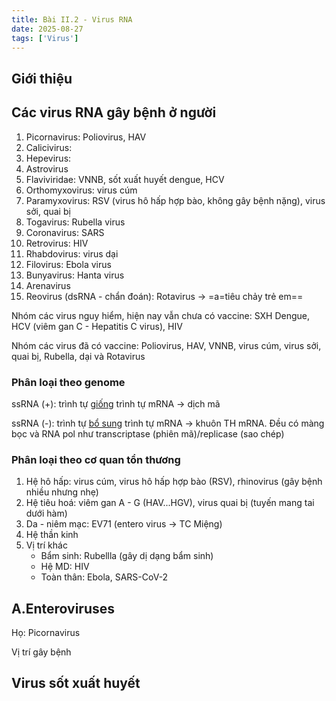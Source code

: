 ```yaml
---
title: Bài II.2 - Virus RNA
date: 2025-08-27
tags: ['Virus']
---
```


## Giới thiệu

## Các virus RNA gây bệnh ở người

1. Picornavirus: Poliovirus, HAV
2. Calicivirus:
3. Hepevirus:
4. Astrovirus
5. Flaviviridae: VNNB, sốt xuất huyết dengue, HCV
6. Orthomyxovirus: virus cúm
7. Paramyxovirus: RSV (virus hô hấp hợp bào, không gây bệnh nặng), virus sởi, quai bị
8. Togavirus: Rubella virus
9. Coronavirus: SARS
10. Retrovirus: HIV
11. Rhabdovirus: virus dại
12. Filovirus: Ebola virus
13. Bunyavirus: Hanta virus
14. Arenavirus
15. Reovirus (dsRNA - chẩn đoán): Rotavirus -> =a=tiêu chảy trẻ em==

Nhóm các virus nguy hiểm, hiện nay vẫn chưa có vaccine: SXH Dengue, HCV (viêm gan C - Hepatitis C virus), HIV

Nhóm các virus đã có vaccine: Poliovirus, HAV, VNNB, virus cúm, virus sởi, quai bị, Rubella, dại và Rotavirus

### Phân loại theo genome

ssRNA (+): trình tự <u>giống</u> trình tự mRNA -> dịch mã

ssRNA (-): trình tự <u>bổ sung</u> trình tự mRNA -> khuôn TH mRNA. Đều có màng bọc và RNA pol như transcriptase (phiên mã)/replicase (sao chép)

### Phân loại theo cơ quan tổn thương

1. Hệ hô hấp: virus cúm, virus hô hấp hợp bào (RSV), rhinovirus (gây bệnh nhiều nhưng nhẹ)
2. Hệ tiêu hoá: viêm gan A - G (HAV...HGV), virus quai bị (tuyến mang tai dưới hàm)
3. Da - niêm mạc: EV71 (entero virus -> TC Miệng)
4. Hệ thần kinh
5. Vị trí khác
    - Bẩm sinh: Rubellla (gây dị dạng bẩm sinh)
    - Hệ MD: HIV
    - Toàn thân: Ebola, SARS-CoV-2

## A.Enteroviruses

Họ: Picornavirus

Vị trí gây bệnh




<!-- ## 🧬 Virus DNA

| Họ | Virus | Đặc điểm | Vị trí gây bệnh | Miễn dịch | Bệnh học | Điều trị | Vaccine |
|-----|--------|------------|------------------|------------|------------|------------|-----------|
| **Herpesviridae** | **Herpes Simplex Virus (HSV-1, HSV-2)** | - Màng bọc (+), gai glycoprotein<br>- Capsid hình khối<br>- dsDNA dạng thẳng | Da - niêm mạc, hệ thần kinh | Nhiễm tiềm ẩn, không triệu chứng rõ ràng | - Mụn rộp, viêm kết mạc, viêm não sơ sinh<br>- HSV-1: thắt lưng trở lên<br>- HSV-2: thắt lưng trở xuống | Thuốc kháng virus ức chế DNA polymerase (Acyclovir); không loại trừ được virus tiềm ẩn | Không có |
| **Herpesviridae** | **Varicella-Zoster Virus (VZV)** | - Màng bọc (+)<br>- dsDNA dạng thẳng | Da - niêm mạc, thần kinh | Miễn dịch suốt đời; MD tế bào quan trọng nhất | 1. **Varicella (thủy đậu):** bọng nước rải rác, biến chứng viêm phổi, não, hội chứng Reye<br>2. **Zoster (Zona):** tái phát theo dây TK cảm giác, đau kéo dài | Acyclovir (5 lần/ngày x 7 ngày); thuốc giảm đau thần kinh | Vaccine sống giảm độc lực |
| **Herpesviridae** | **Cytomegalovirus (CMV)** | - Virus đại bào<br>- Màng bọc (+)<br>- dsDNA dạng thẳng | Hệ miễn dịch | Ảnh hưởng lympho, mono, ĐTB<br>Nhiễm tiềm ẩn | - Thể vùi hình mắt cú<br>- Dị dạng bẩm sinh<br>- Viêm phổi tế bào khổng lồ ở người HIV | Ganciclovir, Cidofovir (ức chế nhân lên virus qua phosphoryl hóa) | Không có |
| **Herpesviridae** | **Epstein-Barr Virus (EBV)** | - Tế bào đích: lympho B<br>- KN: EBNA, LMP1,2 | Hệ lympho, hầu họng | Đáp ứng qua KN nhân và màng | - Nhiễm trùng cấp<br>- Ung thư hầu họng, u lympho Burkitt<br>- Tăng sinh lympho khi suy giảm MD | Điều trị triệu chứng | Không có |
| **Adenoviridae** | **Adenovirus** | - Màng bọc (-), hình cầu<br>- dsDNA dạng thẳng | Hô hấp, tiêu hóa, da-niêm mạc | KN kết hợp bổ thể, ngưng kết hồng cầu, trung hòa<br>Miễn dịch lâu dài | Viêm mắt, hô hấp, tiêu hóa, tiết niệu (đau mắt đỏ) | Điều trị triệu chứng | Có vaccine (nước ngoài, VN chưa có) |
| **Papillomaviridae** | **Human Papillomavirus (HPV)** | - Màng bọc (-)<br>- dsDNA dạng vòng | Da - niêm mạc, sinh dục | Không rõ | - Ung thư cổ tử cung (HPV16,18)<br>- Sùi mào gà | Không có thuốc trị dứt điểm | Vaccine tái tổ hợp (HPV16,18) |
| **Hepadnaviridae** | **Hepatitis B Virus (HBV)** | - Màng bọc (+)<br>- DNA dạng vòng không khép kín (1 phần ss, 1 phần ds) | Gan, hệ tiêu hóa | KN: HBsAg, HBcAg, HBeAg<br>KT: HBsAb, HBcAb, HBeAb<br>HBV-DNA xác định tải lượng virus | Viêm gan B, xơ gan, ung thư gan | Thuốc kháng virus ức chế polymerase (tenofovir, entecavir...) | Vaccine tái tổ hợp | -->

## Virus sốt xuất huyết
